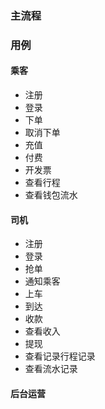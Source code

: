 ### 主流程


### 用例
#### 乘客
 * 注册
 * 登录
 * 下单
 * 取消下单
 * 充值
 * 付费
 * 开发票
 * 查看行程
 * 查看钱包流水
#### 司机
 * 注册
 * 登录
 * 抢单
 * 通知乘客
 * 上车
 * 到达
 * 收款
 * 查看收入
 * 提现
 * 查看记录行程记录
 * 查看流水记录
#### 后台运营

